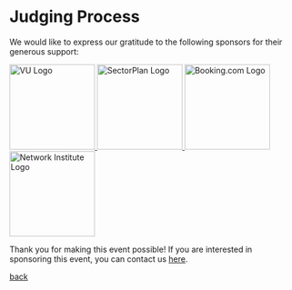 # Judging Process

We would like to express our gratitude to the following sponsors for their generous support:

<a href="https://www.vu.nl">
    <img src="https://vu.cordeo-brandbook.net/wp-content/uploads/sites/18/2021/08/logo_email_nl_algemeen.png" alt="VU Logo" width="150"/>
</a>
<a href="https://www.sectorplan-betatechniek.nl/">
    <img src="https://www.sectorplan-betatechniek.nl/themes/custom/sectorplan_bt/assets/images/twitter-image-default.png" alt="SectorPlan Logo" width="150"/>
</a>
<a href="https://www.booking.com/">
    <img src="https://upload.wikimedia.org/wikipedia/commons/thumb/b/be/Booking.com_logo.svg/2560px-Booking.com_logo.svg.png" alt="Booking.com Logo" width="150"/>
</a>
<a href="https://networkinstitute.org/">
    <img src="https://www.ivanomalavolta.com/wp-content/uploads/2021/08/NI_logo-1024x513.png" alt="Network Institute Logo" width="150"/>
</a>

Thank you for making this event possible! If you are interested in sponsoring this event, you can contact us [here](mailto:hack4her2024@gmail.com).

[back](./)
